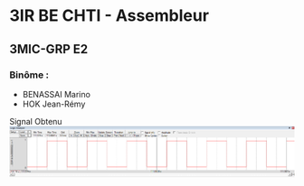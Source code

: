 # 3IR BE CHTI - Assembleur
## 3MIC-GRP E2
### Binôme : 
  * BENASSAI Marino  
  * HOK Jean-Rémy  
  
Signal Obtenu
![Signal Obtenu](https://github.com/PiKouri/3a-be-chti/blob/master/Signal_Obtenu.PNG?raw=true)
